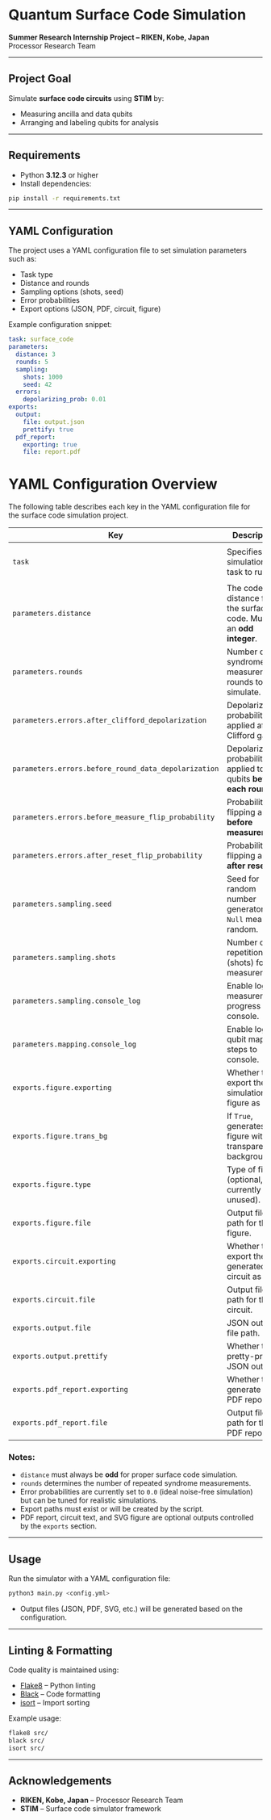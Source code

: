 # Quantum Surface Code Simulation  

**Summer Research Internship Project – RIKEN, Kobe, Japan**  
Processor Research Team

---

## Project Goal
Simulate **surface code circuits** using **STIM** by:  
- Measuring ancilla and data qubits  
- Arranging and labeling qubits for analysis  

---

## Requirements
- Python **3.12.3** or higher  
- Install dependencies:  
```bash
pip install -r requirements.txt
````

---

## YAML Configuration

The project uses a YAML configuration file to set simulation parameters such as:

* Task type
* Distance and rounds
* Sampling options (shots, seed)
* Error probabilities
* Export options (JSON, PDF, circuit, figure)

Example configuration snippet:

```yaml
task: surface_code
parameters:
  distance: 3
  rounds: 5
  sampling:
    shots: 1000
    seed: 42
  errors:
    depolarizing_prob: 0.01
exports:
  output:
    file: output.json
    prettify: true
  pdf_report:
    exporting: true
    file: report.pdf
```

# YAML Configuration Overview

The following table describes each key in the YAML configuration file for the surface code simulation project.

| **Key** | **Description** | **Example / Notes** |
|---------|-----------------|------------------|
| `task` | Specifies the simulation task to run. | `"surface_code:rotated_memory_z"` <br> Valid options: `"surface_code:rotated_memory_x"`, `"surface_code:rotated_memory_z"` |
| `parameters.distance` | The code distance for the surface code. Must be an **odd integer**. | `3` |
| `parameters.rounds` | Number of syndrome measurement rounds to simulate. | `4` |
| `parameters.errors.after_clifford_depolarization` | Depolarization probability applied after Clifford gates. | `0.0` |
| `parameters.errors.before_round_data_depolarization` | Depolarization probability applied to data qubits **before each round**. | `0.0` |
| `parameters.errors.before_measure_flip_probability` | Probability of flipping a qubit **before measurement**. | `0.0` |
| `parameters.errors.after_reset_flip_probability` | Probability of flipping a qubit **after reset**. | `0.0` |
| `parameters.sampling.seed` | Seed for random number generator; `Null` means random. | `Null` |
| `parameters.sampling.shots` | Number of repetitions (shots) for measurement. | `3` |
| `parameters.sampling.console_log` | Enable logging measurement progress to console. | `True` |
| `parameters.mapping.console_log` | Enable logging qubit mapping steps to console. | `True` |
| `exports.figure.exporting` | Whether to export the simulation figure as SVG. | `True` |
| `exports.figure.trans_bg` | If `True`, generates figure with transparent background. | `False` |
| `exports.figure.type` | Type of figure (optional, currently unused). | *(empty)* |
| `exports.figure.file` | Output file path for the figure. | `"output/new_test_fig.svg"` |
| `exports.circuit.exporting` | Whether to export the generated circuit as text. | `True` |
| `exports.circuit.file` | Output file path for the circuit. | `"output/test_circ.txt"` |
| `exports.output.file` | JSON output file path. | `"output/output.json"` |
| `exports.output.prettify` | Whether to pretty-print JSON output. | `True` |
| `exports.pdf_report.exporting` | Whether to generate a PDF report. | `True` |
| `exports.pdf_report.file` | Output file path for the PDF report. | `"examples/example_report.pdf"` |

### Notes:
- `distance` must always be **odd** for proper surface code simulation.  
- `rounds` determines the number of repeated syndrome measurements.  
- Error probabilities are currently set to `0.0` (ideal noise-free simulation) but can be tuned for realistic simulations.  
- Export paths must exist or will be created by the script.  
- PDF report, circuit text, and SVG figure are optional outputs controlled by the `exports` section.

---

## Usage

Run the simulator with a YAML configuration file:

```bash
python3 main.py <config.yml>
```

* Output files (JSON, PDF, SVG, etc.) will be generated based on the configuration.

---

## Linting & Formatting

Code quality is maintained using:

* [Flake8](https://flake8.pycqa.org/) – Python linting
* [Black](https://black.readthedocs.io/) – Code formatting
* [isort](https://pycqa.github.io/isort/) – Import sorting

Example usage:

```bash
flake8 src/
black src/
isort src/
```

---

## Acknowledgements

* **RIKEN, Kobe, Japan** – Processor Research Team
* **STIM** – Surface code simulator framework

